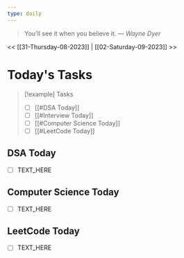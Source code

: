 ```yaml
---
type: daily
---
```


> You'll see it when you believe it.
> — <cite>Wayne Dyer</cite>

<< [[31-Thursday-08-2023]] | [[02-Saturday-09-2023]] >> 


# Today's Tasks


> [!example] Tasks 
>- [ ] [[#DSA Today]]
>- [ ] [[#Interview Today]]
>- [ ] [[#Computer Science Today]]
>- [ ] [[#LeetCode Today]]

## DSA Today
- [ ] TEXT_HERE 

## Computer Science Today
- [ ] TEXT_HERE

## LeetCode Today
- [ ] TEXT_HERE

